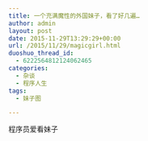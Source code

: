 ```yaml
---
title: 一个充满魔性的外国妹子，看了好几遍…
author: admin
layout: post
date: 2015-11-29T13:29:29+00:00
url: /2015/11/29/magicgirl.html
duoshuo_thread_id:
  - 6222564812124062465
categories:
  - 杂谈
  - 程序人生
tags:
  - 妹子图

---
```

程序员爱看妹子